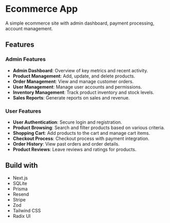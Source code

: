 # Ecommerce App

A simple ecommerce site with admin dashboard, payment processing, account management.

## Features

### Admin Features

- **Admin Dashboard**: Overview of key metrics and recent activity.
- **Product Management**: Add, update, and delete products.
- **Order Management**: View and manage customer orders.
- **User Management**: Manage user accounts and permissions.
- **Inventory Management**: Track product inventory and stock levels.
- **Sales Reports**: Generate reports on sales and revenue.

### User Features

- **User Authentication**: Secure login and registration.
- **Product Browsing**: Search and filter products based on various criteria.
- **Shopping Cart**: Add products to the cart and manage cart items.
- **Checkout Process**: Checkout process with payment integration.
- **Order History**: View past orders and order details.
- **Product Reviews**: Leave reviews and ratings for products.

## Build with

- Next.js
- SQLite
- Prisma
- Resend
- Stripe
- Zod
- Tailwind CSS
- Radix UI
